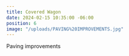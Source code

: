 ```yaml
---
title: Covered Wagon
date: 2024-02-15 10:35:00 -06:00
position: 6
image: "/uploads/PAVING%20IMPROVEMENTS.jpg"
---
```


Paving improvements